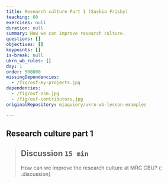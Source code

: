 ```yaml
---
title: Research culture Part 1 (Saskia Frisby)
teaching: 60
exercises: null
duration: null
summary: How we can improve research culture.
questions: []
objectives: []
keypoints: []
is-break: null
ukrn_wb_rules: []
day: 1
order: 500000
missingDependencies:
  - /fig/osf-my-projects.jpg
dependencies:
  - /fig/osf-esm.jpg
  - /fig/osf-contributors.jpg
originalRepository: mjaquiery/ukrn-wb-lesson-examples

---
```

## Research culture part 1

> ## Discussion `15 min`
> How can we improve the research culture at MRC CBU?
{: .discussion}
